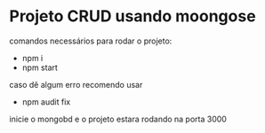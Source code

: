 # Projeto CRUD usando moongose

comandos necessários para rodar o projeto:
* npm i
* npm start

caso dê algum erro recomendo usar
* npm audit fix

inicie o mongobd
e o projeto estara rodando na porta 3000
